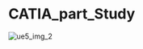 # CATIA_part_Study



![ue5_img_2](https://github.com/NICESONY/Citia_part_Study/assets/106459423/617b5669-aad1-4f2c-bba7-98b32cf108bf)
